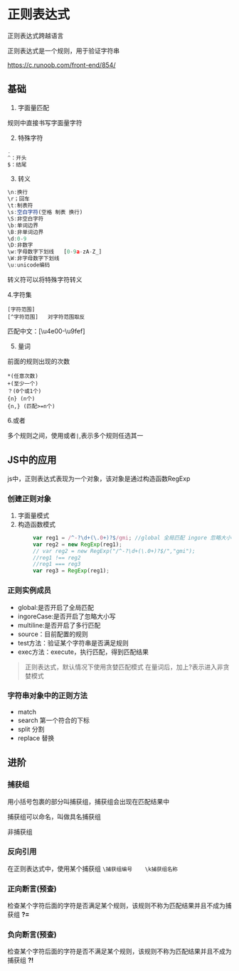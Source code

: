 # 正则表达式

正则表达式跨越语言

正则表达式是一个规则，用于验证字符串

https://c.runoob.com/front-end/854/

## 基础

1. 字面量匹配

规则中直接书写字面量字符

2. 特殊字符

```js
.
^：开头
$：结尾

```

3. 转义

```js
\n:换行
\r；回车
\t:制表符
\s:空白字符(空格 制表 换行)
\S:非空白字符
\b:单词边界 
\B:非单词边界
\d:0-9
\D:非数字
\w:字母数字下划线   [0-9a-zA-Z_]
\W:非字母数字下划线
\u:unicode编码

```

转义符可以将特殊字符转义

4.字符集

```
[字符范围]
[^字符范围]   对字符范围取反
```

匹配中文：[\u4e00-\u9fef]

5. 量词

前面的规则出现的次数

```
*(任意次数)
+(至少一个)
？(0个或1个)
{n} (n个)
{n,} (匹配>=n个)
```

6.或者

多个规则之间，使用或者```|```,表示多个规则任选其一

## JS中的应用

js中，正则表达式表现为一个对象，该对象是通过构造函数RegExp

### 创建正则对象

1. 字面量模式
2. 构造函数模式
```js
        var reg1 = /^-?\d+(\.0+)?$/gmi; //global 全局匹配 ingore 忽略大小写 m多行匹配·  
        var reg2 = new RegExp(reg1);
        // var reg2 = new RegExp("/^-?\d+(\.0+)?$/","gmi");
        //reg1 !== reg2
        //reg1 === reg3
        var reg3 = RegExp(reg1);
```

### 正则实例成员

- global:是否开启了全局匹配
- ingoreCase:是否开启了忽略大小写
- multiline:是否开启了多行匹配
- source：目前配置的规则
- test方法：验证某个字符串是否满足规则
- exec方法：execute，执行匹配，得到匹配结果

> 正则表达式，默认情况下使用贪婪匹配模式
> 在量词后，加上?表示进入非贪婪模式

### 字符串对象中的正则方法

- match 
- search 第一个符合的下标
- split 分割
- replace 替换

## 进阶

### 捕获组

用小括号包裹的部分叫捕获组，捕获组会出现在匹配结果中

捕获组可以命名，叫做具名捕获组

非捕获组

### 反向引用

在正则表达式中，使用某个捕获组 ```\捕获组编号    \k捕获组名称```

### 正向断言(预查)

检查某个字符后面的字符是否满足某个规则，该规则不称为匹配结果并且不成为捕获组           **?=**

### 负向断言(预查)

检查某个字符后面的字符是否不满足某个规则，该规则不称为匹配结果并且不成为捕获组       **?!**